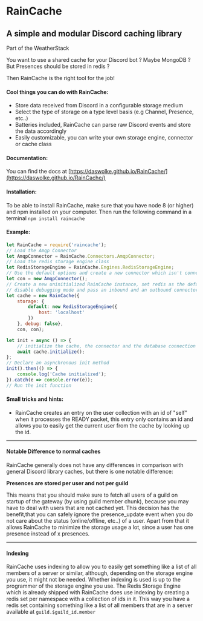 # RainCache

## A simple and modular Discord caching library

Part of the WeatherStack

You want to use a shared cache for your Discord bot ? Maybe MongoDB ? But Presences should be stored in redis ?

Then RainCache is the right tool for the job!

#### Cool things you can do with RainCache:
- Store data received from Discord in a configurable storage medium
- Select the type of storage on a type level basis (e.g Channel, Presence, etc..)
- Batteries included, RainCache can parse raw Discord events and store the data accordingly
- Easily customizable, you can write your own storage engine, connector or cache class

#### Documentation:
You can find the docs at [https://daswolke.github.io/RainCache/](https://daswolke.github.io/RainCache/)

#### Installation:
To be able to install RainCache, make sure that you have node 8 (or higher) and npm installed on your computer.
Then run the following command in a terminal `npm install raincache`

#### Example:
```js
let RainCache = require('raincache');
// Load the Amqp Connector
let AmqpConnector = RainCache.Connectors.AmqpConnector; 
// Load the redis storage engine class
let RedisStorageEngine = RainCache.Engines.RedisStorageEngine; 
// Use the default options and create a new connector which isn't connected yet
let con = new AmqpConnector(); 
// Create a new uninitialized RainCache instance, set redis as the default storage engine, 
// disable debugging mode and pass an inbound and an outbound connector to receive and forward events
let cache = new RainCache({
    storage: {
        default: new RedisStorageEngine({
            host: 'localhost'
        })
    }, debug: false}, 
    con, con);

let init = async () => {
    // initialize the cache, the connector and the database connection
    await cache.initialize(); 
};
// Declare an asynchronous init method
init().then(() => {
    console.log('Cache initialized');
}).catch(e => console.error(e));
// Run the init function
```

#### Small tricks and hints:
- RainCache creates an entry on the user collection with an id of "self" when it processes the READY packet,
 this entry only contains an id and allows you to easily get the current user from the cache by looking up the id.


---

#### Notable Difference to normal caches
RainCache generally does not have any differences in comparison with general Discord library caches, but there is one notable difference: 

**Presences are stored per user and not per guild**

This means that you should make sure to fetch all users of a guild on startup of the gateway (by using guild member chunk),
because you may have to deal with users that are not cached yet.
This decision has the benefit,that you can safely ignore the presence_update event when you do not care about the status (online/offline, etc..) of a user.
Apart from that it allows RainCache to minimize the storage usage a lot, since a user has one presence instead of x presences.

---


#### Indexing

RainCache uses indexing to allow you to easily get something like a list of all members of a server or similar,
although, depending on the storage engine you use, it might not be needed.
Whether indexing is used is up to the programmer of the storage engine you use.
The Redis Storage Engine which is already shipped with RainCache does use indexing by creating a redis set per namespace with a collection of ids in it.
This way you have a redis set containing something like a list of all members that are in a server available at `guild.$guild_id.member`
